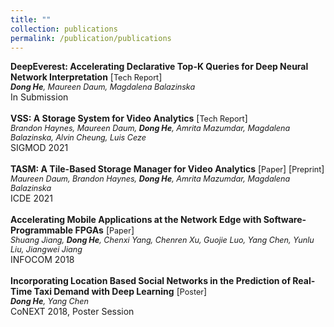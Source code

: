 ```yaml
---
title: ""
collection: publications
permalink: /publication/publications
---
```

<b>DeepEverest: Accelerating Declarative Top-K Queries for Deep Neural Network Interpretation</b> [[<a style="font-size:90%">Tech Report</a>](https://arxiv.org/abs/2104.02234)] <br>
<i style="font-size:90%"><b>Dong He</b>, Maureen Daum, Magdalena Balazinska</i> <br>
In Submission <br>
<br>
<b>VSS: A Storage System for Video Analytics</b> [[<a style="font-size:90%">Tech Report</a>](https://arxiv.org/abs/2103.16604)] <br>
<i style="font-size:90%">Brandon Haynes, Maureen Daum, <b>Dong He</b>, Amrita Mazumdar, Magdalena Balazinska, Alvin Cheung, Luis Ceze</i> <br>
SIGMOD 2021 <br>
<br>
<b>TASM: A Tile-Based Storage Manager for Video Analytics</b> [[<a style="font-size:90%">Paper</a>](https://db.cs.washington.edu/projects/visualworld/tasm.pdf)] [[<a style="font-size:90%">Preprint</a>](https://arxiv.org/abs/2006.02958)]<br>
<i style="font-size:90%">Maureen Daum, Brandon Haynes, <b>Dong He</b>, Amrita Mazumdar, Magdalena Balazinska</i> <br>
ICDE 2021 <br>
<br>
<b>Accelerating Mobile Applications at the Network Edge with Software-Programmable FPGAs</b> [[<a style="font-size:90%">Paper</a>](https://dongheuw.github.io/files/edgefpga-infocom18.pdf)] <br>
<i style="font-size:90%">Shuang Jiang, <b>Dong He</b>, Chenxi Yang, Chenren Xu, Guojie Luo, Yang Chen, Yunlu Liu, Jiangwei Jiang</i> <br>
INFOCOM 2018 <br>
<br>
<b>Incorporating Location Based Social Networks in the Prediction of Real-Time Taxi Demand with Deep Learning</b> [[<a style="font-size:90%">Poster</a>](https://dongheuw.github.io/files/taxi-conext18.pdf)] <br>
<i style="font-size:90%"><b>Dong He</b>, Yang Chen</i> <br>
CoNEXT 2018, Poster Session <br>